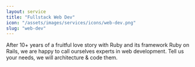 ```yaml
---
layout: service
title: "Fullstack Web Dev"
icon: "/assets/images/services/icons/web-dev.png"
slug: "web-dev"
---
```


After 10+ years of a fruitful love story with Ruby and its framework Ruby on Rails, we are happy to call ourselves experts in web development. Tell us your needs, we will architecture & code them.
